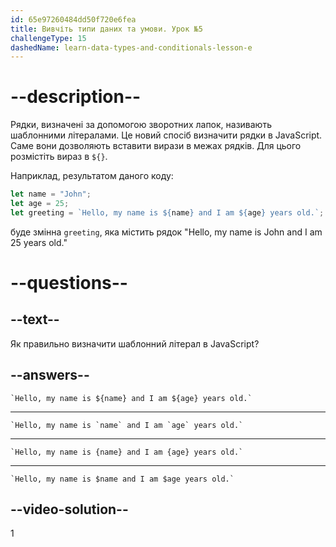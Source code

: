 ```yaml
---
id: 65e97260484dd50f720e6fea
title: Вивчіть типи даних та умови. Урок №5
challengeType: 15
dashedName: learn-data-types-and-conditionals-lesson-e
---
```


# --description--

Рядки, визначені за допомогою зворотних лапок, називають шаблонними літералами. Це новий спосіб визначити рядки в JavaScript. Саме вони дозволяють вставити вирази в межах рядків. Для цього розмістіть вираз в `${}`.

Наприклад, результатом даного коду:

```javascript
let name = "John";
let age = 25;
let greeting = `Hello, my name is ${name} and I am ${age} years old.`;
```

буде змінна `greeting`, яка містить рядок "Hello, my name is John and I am 25 years old."

# --questions--

## --text--

Як правильно визначити шаблонний літерал в JavaScript?

## --answers--

`` `Hello, my name is ${name} and I am ${age} years old.` ``

---

`` `Hello, my name is `name` and I am `age` years old.` ``

---

`` `Hello, my name is {name} and I am {age} years old.` ``

---

`` `Hello, my name is $name and I am $age years old.` ``

## --video-solution--

1
